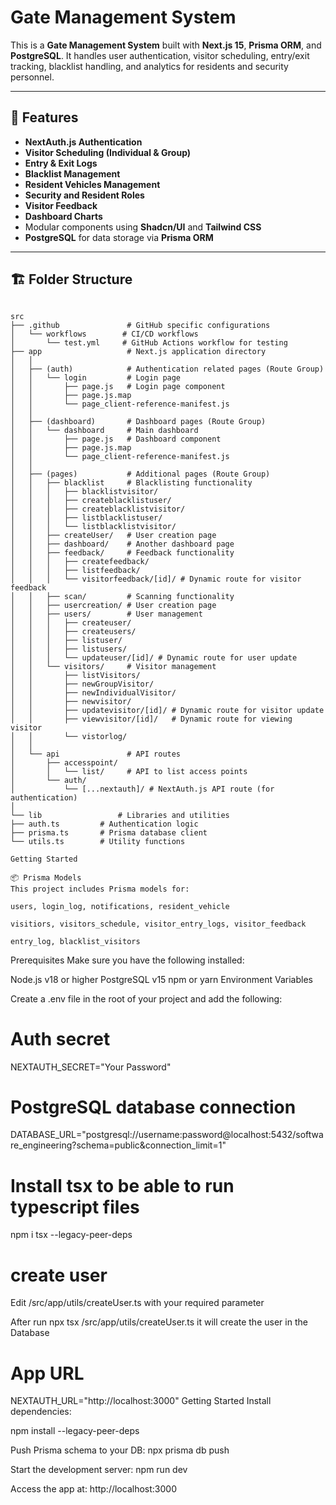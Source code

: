 # Gate Management System

This is a **Gate Management System** built with **Next.js 15**, **Prisma ORM**, and **PostgreSQL**. It handles user authentication, visitor scheduling, entry/exit tracking, blacklist handling, and analytics for residents and security personnel.

---

## 🚀 Features

- **NextAuth.js Authentication**
- **Visitor Scheduling (Individual & Group)**
- **Entry & Exit Logs**
- **Blacklist Management**
- **Resident Vehicles Management**
- **Security and Resident Roles**
- **Visitor Feedback**
- **Dashboard Charts**
- Modular components using **Shadcn/UI** and **Tailwind CSS**
- **PostgreSQL** for data storage via **Prisma ORM**

---

## 🏗️ Folder Structure

```

src
├── .github               # GitHub specific configurations
│   └── workflows        # CI/CD workflows
│       └── test.yml     # GitHub Actions workflow for testing
├── app                   # Next.js application directory
│   │
│   ├── (auth)            # Authentication related pages (Route Group)
│   │   └── login         # Login page
│   │       ├── page.js   # Login page component
│   │       ├── page.js.map
│   │       └── page_client-reference-manifest.js
│   │
│   ├── (dashboard)       # Dashboard pages (Route Group)
│   │   └── dashboard     # Main dashboard
│   │       ├── page.js   # Dashboard component
│   │       ├── page.js.map
│   │       └── page_client-reference-manifest.js
│   │
│   ├── (pages)           # Additional pages (Route Group)
│   │   ├── blacklist     # Blacklisting functionality
│   │   │   ├── blacklistvisitor/
│   │   │   ├── createblacklistuser/
│   │   │   ├── createblacklistvisitor/
│   │   │   ├── listblacklistuser/
│   │   │   └── listblacklistvisitor/
│   │   ├── createUser/   # User creation page
│   │   ├── dashboard/    # Another dashboard page
│   │   ├── feedback/     # Feedback functionality
│   │   │   ├── createfeedback/
│   │   │   ├── listfeedback/
│   │   │   └── visitorfeedback/[id]/ # Dynamic route for visitor feedback
│   │   ├── scan/         # Scanning functionality
│   │   ├── usercreation/ # User creation page
│   │   ├── users/        # User management
│   │   │   ├── createuser/
│   │   │   ├── createusers/
│   │   │   ├── listuser/
│   │   │   ├── listusers/
│   │   │   └── updateuser/[id]/ # Dynamic route for user update
│   │   └── visitors/     # Visitor management
│   │       ├── listVisitors/
│   │       ├── newGroupVisitor/
│   │       ├── newIndividualVisitor/
│   │       ├── newvisitor/
│   │       ├── updatevisitor/[id]/ # Dynamic route for visitor update
│   │       ├── viewvisitor/[id]/   # Dynamic route for viewing visitor
│   │       └── vistorlog/
│   │
│   └── api               # API routes
│       ├── accesspoint/
│       │   └── list/     # API to list access points
│       └── auth/
│           └── [...nextauth]/ # NextAuth.js API route (for authentication)
│
└── lib                 # Libraries and utilities
├── auth.ts         # Authentication logic
├── prisma.ts       # Prisma database client
└── utils.ts        # Utility functions

```

```
Getting Started

📦 Prisma Models
This project includes Prisma models for:

users, login_log, notifications, resident_vehicle

visitiors, visitors_schedule, visitor_entry_logs, visitor_feedback

entry_log, blacklist_visitors
```

Prerequisites
Make sure you have the following installed:

Node.js v18 or higher
PostgreSQL v15
npm or yarn
Environment Variables

Create a .env file in the root of your project and add the following:

# Auth secret

NEXTAUTH_SECRET="Your Password"

# PostgreSQL database connection

DATABASE_URL="postgresql://username:password@localhost:5432/software_engineering?schema=public&connection_limit=1"

# Install tsx to be able to run typescript files

npm i tsx --legacy-peer-deps

# create user

Edit /src/app/utils/createUser.ts with your required parameter

After run npx tsx /src/app/utils/createUser.ts it will create the user in the Database

# App URL

NEXTAUTH_URL="http://localhost:3000"
Getting Started
Install dependencies:

npm install --legacy-peer-deps

Push Prisma schema to your DB:
npx prisma db push

Start the development server:
npm run dev

Access the app at:
http://localhost:3000

```

```
